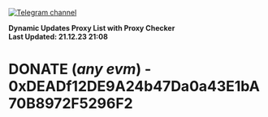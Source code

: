 [![Telegram channel](https://img.shields.io/endpoint?url=https://runkit.io/damiankrawczyk/telegram-badge/branches/master?url=https://t.me/n4z4v0d)](https://t.me/n4z4v0d) 

**Dynamic Updates Proxy List with Proxy Checker**  
**Last Updated: 21.12.23 21:08**

# DONATE (_any evm_) - 0xDEADf12DE9A24b47Da0a43E1bA70B8972F5296F2

